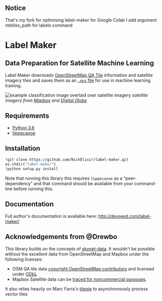 ## Notice
That's my fork for optimising label-maker for Google Colab
I add argument mbtiles_path for labels command



# Label Maker
## Data Preparation for Satellite Machine Learning

Label Maker downloads [OpenStreetMap QA Tile]((https://osmlab.github.io/osm-qa-tiles/)) information and satellite imagery tiles and saves them as an [`.npz` file](https://docs.scipy.org/doc/numpy/reference/generated/numpy.savez.html) for use in machine learning training.

![example classification image overlaid over satellite imagery](examples/images/classification.png)
_satellite imagery from [Mapbox](https://www.mapbox.com/) and [Digital Globe](https://www.digitalglobe.com/)_

## Requirements
- [Python 3.6](https://www.python.org/)
- [tippecanoe](https://github.com/mapbox/tippecanoe)

## Installation

```bash
!git clone https://github.com/NickElixir/label-maker.git
os.chdir("label-maker")
!python setup.py install
```

Note that running this library this requires `tippecanoe` as a "peer-dependency" and that command should be available from your command-line before running this.

## Documentation

Full author's documentation is available here: http://devseed.com/label-maker/

## Acknowledgements from @Drewbo

This library builds on the concepts of [skynet-data](https://github.com/developmentseed/skynet-data). It wouldn't be possible without the excellent data from OpenStreetMap and Mapbox under the following licenses:
- OSM QA tile data [copyright OpenStreetMap contributors](http://www.openstreetmap.org/copyright) and licensed under [ODbL](http://opendatacommons.org/licenses/odbl/)
- Mapbox Satellite data can be [traced for noncommercial purposes](https://www.mapbox.com/tos/#[YmtMIywt]).

It also relies heavily on Marc Farra's [tilepie](https://github.com/kamicut/tilepie) to asynchronously process vector tiles
